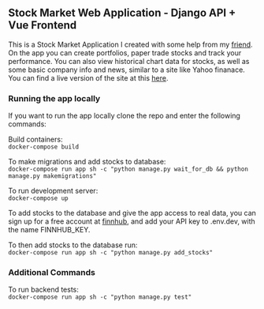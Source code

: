 ## Stock Market Web Application - Django API + Vue Frontend


This is a Stock Market Application I created with some help from my [friend](https://github.com/te427). On the app you can create portfolios, paper trade stocks and track your performance. You can also view historical chart data for stocks, as well as some basic company info and news, similar to a site like Yahoo finanace. You can find a live version of the site at this [here](3.23.61.95:8080). 

### Running the app locally

If you want to run the app locally clone the repo and enter the following commands:

Build containers:  
`docker-compose build`

To make migrations and add stocks to database:  
`docker-compose run app sh -c "python manage.py wait_for_db && python manage.py makemigrations"`

To run development server:  
`docker-compose up` 

To add stocks to the database and give the app access to real data, you can sign up for a free account at [finnhub](https://finnhub.io/), and add your API key to .env.dev, with the name FINNHUB_KEY.

To then add stocks to the database run:  
`docker-compose run app sh -c "python manage.py add_stocks"`

### Additional Commands

To run backend tests:   
`docker-compose run app sh -c "python manage.py test"`

